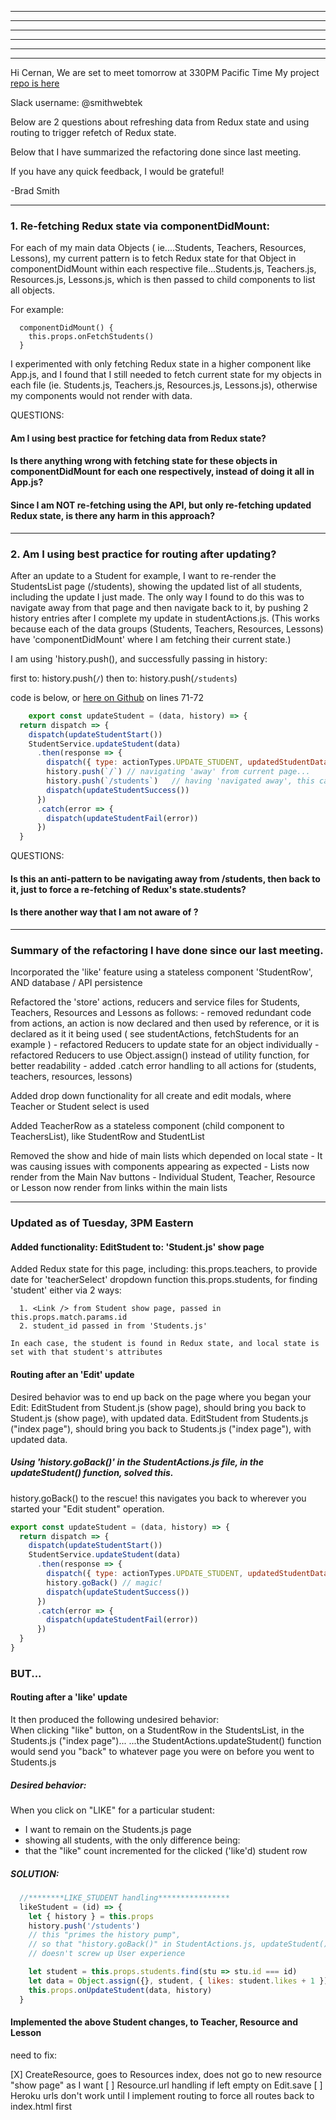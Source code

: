 
***
***
***
***
***
***


Hi Cernan, 
We are set to meet tomorrow at 330PM Pacific Time
My project [repo is here](https://github.com/smithWEBtek/piano-student-api)

Slack username:  @smithwebtek

Below are 2 questions about refreshing data from Redux state and using routing to trigger refetch of Redux state. 

Below that I have summarized the refactoring done since last meeting. 

If you have any quick feedback, I would be grateful!

-Brad Smith



---------------------------------------------------------------------------------------
### 1. Re-fetching Redux state via componentDidMount:
For each of my main data Objects ( ie....Students, Teachers, Resources, Lessons), my current pattern is to fetch Redux state for that Object in componentDidMount within each respective file...Students.js, Teachers.js, Resources.js, Lessons.js, which is then passed to child components to list all objects. 

For example: 

```
  componentDidMount() {
    this.props.onFetchStudents()
  }
```

I experimented with only fetching Redux state in a higher component like App.js, and I found that I still needed to fetch current state for my objects in each file (ie. Students.js, Teachers.js, Resources.js, Lessons.js), otherwise my components would not render with data.

QUESTIONS: 
#### Am I using best practice for fetching data from Redux state?
#### Is there anything wrong with fetching state for these objects in componentDidMount for each one respectively, instead of doing it all in App.js?
#### Since I am NOT re-fetching using the API, but only re-fetching updated Redux state, is there any harm in this approach?



---------------------------------------------------------------------------------------
### 2. Am I using best practice for routing after updating?
After an update to a Student for example, I want to re-render the StudentsList page (/students), showing the updated list of all students, including the update I just made. The only way I found to do this was to navigate away from that page and then navigate back to it, by pushing 2 history entries after I complete my update in studentActions.js.  (This works because each of the data groups (Students, Teachers, Resources, Lessons) have 'componentDidMount' where I am fetching their current state.)

I am using 'history.push(), and successfully passing in history:

first to:  history.push(`/`)
then to:     history.push(`/students`) 

code is below, or [here on Github](https://github.com/smithWEBtek/piano-student-api/blob/master/client/src/store/actions/studentActions.js) on lines 71-72

```javascript
    export const updateStudent = (data, history) => {
  return dispatch => {
    dispatch(updateStudentStart())
    StudentService.updateStudent(data)
      .then(response => {
        dispatch({ type: actionTypes.UPDATE_STUDENT, updatedStudentData: response })
        history.push(`/`) // navigating 'away' from current page...
        history.push(`/students`)   // having 'navigated away', this causes componentDidMount to re-fetch Redux state
        dispatch(updateStudentSuccess())
      })
      .catch(error => {
        dispatch(updateStudentFail(error))
      })
  }
  ```

QUESTIONS:
#### Is this an anti-pattern to be navigating away from /students, then back to it, just to force a re-fetching of Redux's state.students? 
#### Is there another way that I am not aware of ? 
 
---------------------------------------------------------------------------------------

### Summary of the refactoring I have done since our last meeting.
Incorporated the 'like' feature using a stateless component 'StudentRow', AND database / API persistence

Refactored the 'store' actions, reducers and service files for Students, Teachers, Resources and Lessons as follows:
    - removed redundant code from actions, an action is now declared and then used by reference,
    or it is declared as it it being used ( see studentActions, fetchStudents for an example )
    - refactored Reducers to update state for an object individually
    - refactored Reducers to use Object.assign() instead of utility function, for better readability
    - added .catch error handling to all actions for (students, teachers, resources, lessons)

Added drop down functionality for all create and edit modals, where Teacher or Student select is used

Added TeacherRow as a stateless component (child component to TeachersList), like StudentRow and StudentList

Removed the show and hide of main lists which depended on local state
    - It was causing issues with components appearing as expected
    - Lists now render from the Main Nav buttons
    - Individual Student, Teacher, Resource or Lesson now render from links within the main lists

---------------------------------------------------------------------------------------


### Updated as of Tuesday, 3PM Eastern

#### Added functionality: EditStudent to:  'Student.js' show page
  Added Redux state for this page, including:
    this.props.teachers, to provide date for 'teacherSelect' dropdown function
    this.props.students, for finding 'student' either via 2 ways:

      1. <Link /> from Student show page, passed in this.props.match.params.id
      2. student_id passed in from 'Students.js'
      
    In each case, the student is found in Redux state, and local state is set with that student's attributes

#### Routing after an 'Edit' update
  Desired behavior was to end up back on the page where you began your Edit:
    EditStudent from Student.js (show page), should bring you back to Student.js (show page), with updated data.
    EditStudent from Students.js ("index page"), should bring you back to Students.js ("index page"), with updated data.

##### Using 'history.goBack()' in the StudentActions.js file, in the updateStudent() function, solved this. 
  history.goBack() to the rescue! 
  this navigates you back to wherever you started your "Edit student" operation.
   
```javascript 
export const updateStudent = (data, history) => {
  return dispatch => {
    dispatch(updateStudentStart())
    StudentService.updateStudent(data)
      .then(response => {
        dispatch({ type: actionTypes.UPDATE_STUDENT, updatedStudentData: response })
        history.goBack() // magic!
        dispatch(updateStudentSuccess())
      })
      .catch(error => {
        dispatch(updateStudentFail(error))
      })
  }
}
```

### BUT...

#### Routing after a 'like' update
  It then produced the following undesired behavior:  
  When clicking "like" button, on a StudentRow in the StudentsList, in the Students.js ("index page")...
  ...the StudentActions.updateStudent() function would send you "back" to whatever page you were on before you went to Students.js

##### Desired behavior:  
  When you click on "LIKE" for a particular student:
  
* I want to remain on the Students.js page
* showing all students, with the only difference being:
* that the "like" count incremented for the clicked ('like'd) student row

##### SOLUTION: 
```javascript
  //********LIKE_STUDENT handling****************
  likeStudent = (id) => {
    let { history } = this.props
    history.push('/students') 
    // this "primes the history pump", 
    // so that "history.goBack()" in StudentActions.js, updateStudent(), 
    // doesn't screw up User experience

    let student = this.props.students.find(stu => stu.id === id)
    let data = Object.assign({}, student, { likes: student.likes + 1 })
    this.props.onUpdateStudent(data, history)
  }
  ```


#### Implemented the above Student changes, to Teacher, Resource and Lesson




need to fix: 

[X] CreateResource, goes to Resources index, does not go to new resource "show page" as I want
[ ] Resource.url handling if left empty on Edit.save
[ ] Heroku urls don't work until I implement routing to force all routes back to index.html first


 

